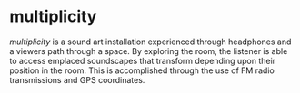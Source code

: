 # multiplicity
*multiplicity* is a sound art installation experienced through headphones and a viewers path through a space. By exploring the room, the listener is able to access emplaced soundscapes that transform depending upon their position in the room. This is accomplished through the use of FM radio transmissions and GPS coordinates.
